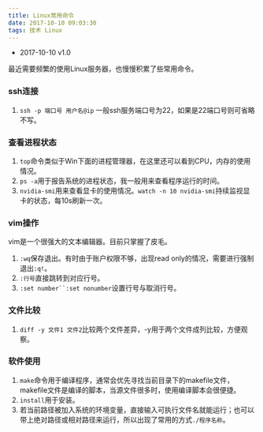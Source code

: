```yaml
---
title: Linux常用命令
date: 2017-10-10 09:03:30
tags: 技术 Linux
---
```


* 2017-10-10 v1.0

最近需要频繁的使用Linux服务器，也慢慢积累了些常用命令。

### ssh连接

1.   `ssh -p 端口号 用户名@ip`
一般ssh服务端口号为22，如果是22端口号则可省略不写。

### 查看进程状态
1. `top`命令类似于Win下面的进程管理器，在这里还可以看到CPU，内存的使用情况。
2. `ps -a`用于报告系统的进程状态，我一般用来查看程序运行的时间。
3. `nvidia-smi`用来查看显卡的使用情况。`watch -n 10 nvidia-smi`持续监视显卡的状态，每10s刷新一次。

### vim操作
vim是一个很强大的文本编辑器。目前只掌握了皮毛。

1.  `:wq`保存退出。有时由于账户权限不够，出现read only的情况，需要进行强制退出`:q!`。
2. `:行号`直接跳转到对应行号。
3. `:set number``:set nonumber`设置行号与取消行号。

### 文件比较
1. `diff -y 文件1 文件2`比较两个文件差异，-y用于两个文件成列比较，方便观察。

### 软件使用
1. `make`命令用于编译程序，通常会优先寻找当前目录下的makefile文件，makefile文件是编译的脚本，当源文件很多时，使用编译脚本会很便捷。
2. `install`用于安装。
3. 若当前路径被加入系统的环境变量，直接输入可执行文件名就能运行；也可以带上绝对路径或相对路径来运行，所以出现了常用的方式`./程序名称`。
 


